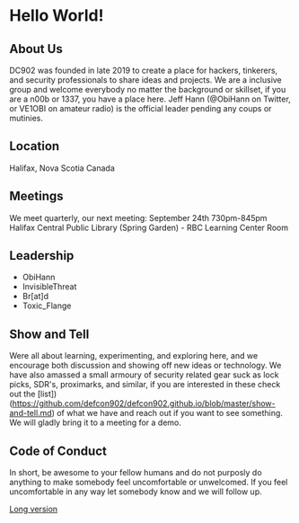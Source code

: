 # Hello World!

## About Us
DC902 was founded in late 2019 to create a place for hackers, tinkerers, and security professionals to share ideas and projects. We are a inclusive group and welcome everybody no matter the background or skillset, if you are a n00b or 1337, you have a place here. Jeff Hann (@ObiHann on Twitter, or VE1OBI on amateur radio) is the official leader pending any coups or mutinies.

## Location
Halifax, Nova Scotia
Canada

## Meetings
We meet quarterly, our next meeting:
September 24th 730pm-845pm
Halifax Central Public Library (Spring Garden) - RBC Learning Center Room

## Leadership
- ObiHann
- InvisibleThreat
- Br[at]d
- Toxic_Flange

## Show and Tell
Were all about learning, experimenting, and exploring here, and we encourage both discussion and showing off new ideas or technology. We have also amassed a small armoury of security related gear suck as lock picks, SDR's, proximarks, and similar, if you are interested in these check out the [list])(https://github.com/defcon902/defcon902.github.io/blob/master/show-and-tell.md) of what we have and reach out if you want to see something. We will gladly bring it to a meeting for a demo.

## Code of Conduct

In short, be awesome to your fellow humans and do not purposly do anything to make somebody feel uncomfortable or unwelcomed. If you feel uncomfortable in any way let somebody know and we will follow up.

[Long version](https://github.com/defcon902/defcon902.github.io/blob/master/CONDUCT.md)
